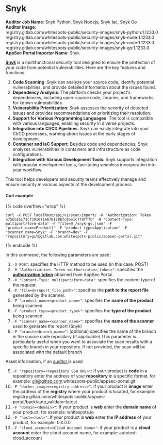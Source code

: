 # Snyk

**Auditor Job Name**: Snyk Python, Snyk Nodejs, Snyk Iac, Snyk Go\
**Auditor image:** \
registry.gitlab.com/whitespots-public/security-images/snyk-python:1.1233.0\
registry.gitlab.com/whitespots-public/security-images/snyk-node:1.1233.0\
registry.gitlab.com/whitespots-public/security-images/snyk-node:1.1233.0\
registry.gitlab.com/whitespots-public/security-images/snyk-go:1.1233.0\
**AppSec Portal Importer Name**: Snyk

[**Snyk**](https://snyk.io/) is a multifunctional security tool designed to ensure the protection of your code from potential vulnerabilities. Here are the key features and functions:

1. **Code Scanning**: Snyk can analyze your source code, identify potential vulnerabilities, and provide detailed information about the issues found.
2. **Dependency Analysis**: The platform checks your project's dependencies, including open-source code, libraries, and frameworks, for known vulnerabilities.
3. **Vulnerability Prioritization**: Snyk assesses the severity of detected issues and provides recommendations on prioritizing their resolution.
4. **Support for Various Programming Languages**: The tool is compatible with various languages, enabling security in diverse projects.
5. **Integration into CI/CD Pipelines**: Snyk can easily integrate into your CI/CD processes, warning about issues at the early stages of development.
6. **Container and IaC Support**: Besides code and dependencies, Snyk analyzes vulnerabilities in containers and infrastructure as code configurations.
7. **Integration with Various Development Tools**: Snyk supports integration with popular development tools, facilitating seamless incorporation into your workflow.

This tool helps developers and security teams effectively manage and ensure security in various aspects of the development process.

#### Curl example

{% code overflow="wrap" %}
```
curl -X POST localhost/api/v1/scan/import/ -H "Authorization: Token a75bb26171cf391671e67b128bfc8ae1c779ff7b" -H "Content-Type: multipart/form-data" -F "file=@./snyk-go.json" -F "product_name=Product1" -F "product_type=Application" -F "scanner_name=Snyk" -F "branch=dev" -F "repository=git@gitlab.com:whitespots-public/appsec-portal.git"
```
{% endcode %}

In this command, the following parameters are used:

1. `-X POST`: specifies the HTTP method to be used (in this case, POST)
2. `-H "Authorization: Token <authorization_token>"`: specifies the [**authorization token**](../../importing-reports-from-scanners-to-appsec-portal/#authorization-token) obtained from AppSec Portal.
3. `-H "Content-Type: multipart/form-data"`: specifies the content type of the request.
4. `-F "file=@<report_file_path>"`: specifies the **path to the report file** generated by the scanner.
5. `-F "product_name=<product_name>"`: specifies the **name of the product** being scanned.
6. `-F "product_type=<product_type>"`: specifies the **type of the product** being scanned.
7. `-F "scanner_name=<scanner_name>"`: specifies the **name of the scanner** used to generate the report (Snyk)
8. `-F "branch=<branch_name>"`: (_optional_) specifies the name of the branch in the source code repository (if applicable) This parameter is particularly useful when you want to associate the scan results with a specific branch in your repository. If not provided, the scan will be associated with the default branch

Asset information, if an [auditor ](broken-reference)is used

9. `-F "repository=<repository SSH URL>"`: If your product is **code** in a repository enter the address of your **repository** in a specific format, for example: git@gitlab.com:whitespots-public/appsec-portal.git
10. &#x20;`-F "docker_image=<registry address>"`: If your product is **image** enter the address of the **registry** where your product is located, for example: registry.gitlab.com/whitespots-public/appsec-portal/back/auto\_validator:latest
11. `-F "domain=<domain>"`: If your product is **web** enter the **domain name** of your product, for example: whitespots.io
12. `-F "host=<host>"`: If your product is **web** enter the **IP address** of your product, for example: 0.0.0.0
13. `-F "cloud_account=<Cloud Account Name>"`: if your product is a **cloud account** enter the cloud account name, for example: autotest-cloud\_account
